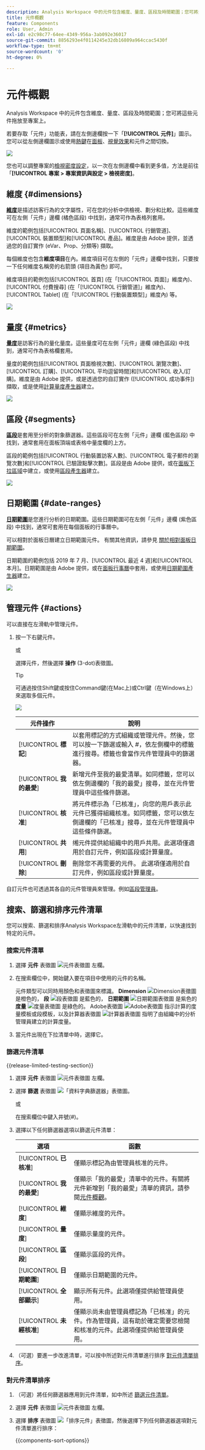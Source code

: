 ```yaml
---
description: Analysis Workspace 中的元件包含維度、量度、區段及時間範圍；您可將這些元件拖放至專案上。
title: 元件概觀
feature: Components
role: User, Admin
exl-id: e2c98c77-64ee-4349-956a-3ab092e36017
source-git-commit: 8856293e4f0114245e32db16809a964ccac5430f
workflow-type: tm+mt
source-wordcount: '0'
ht-degree: 0%

---
```


# 元件概觀

Analysis Workspace 中的元件包含維度、量度、區段及時間範圍；您可將這些元件拖放至專案上。

若要存取「元件」功能表，請在左側邊欄按一下「**[!UICONTROL 元件]**」圖示。您可以從左側邊欄圖示或使用[熱鍵](/help/analyze/analysis-workspace/build-workspace-project/fa-shortcut-keys.md)在[面板](https://experienceleague.adobe.com/docs/analytics/analyze/analysis-workspace/panels/panels.html)、[視覺效果](https://experienceleague.adobe.com/docs/analytics/analyze/analysis-workspace/visualizations/freeform-analysis-visualizations.html)和元件之間切換。

![](assets/component-overview.png)

您也可以調整專案的[檢視密度設定](https://experienceleague.adobe.com/docs/analytics/analyze/analysis-workspace/build-workspace-project/view-density.html)，以一次在左側邊欄中看到更多值，方法是前往「**[!UICONTROL 專案 > 專案資訊與設定 > 檢視密度]**。

## 維度 {#dimensions}

[**維度**](https://experienceleague.adobe.com/docs/analytics/components/dimensions/overview.html)是描述訪客行為的文字屬性，可在您的分析中供檢視、劃分和比較。這些維度可在左側「元件」邊欄 (橘色區段) 中找到，通常可作為表格列套用。

維度的範例包括[!UICONTROL 頁面名稱]、[!UICONTROL 行銷管道]、[!UICONTROL 裝置類型]和[!UICONTROL 產品]。維度是由 Adobe 提供，並透過您的自訂實作 (eVar、Prop、分類等) 擷取。

每個維度也包含&#x200B;**維度項目**&#x200B;在內。維度項目可在左側的「元件」邊欄中找到，只要按一下任何維度名稱旁的右箭頭 (項目為黃色) 即可。

維度項目的範例包括[!UICONTROL 首頁] (在「[!UICONTROL 頁面]」維度內)、[!UICONTROL 付費搜尋] (在「[!UICONTROL 行銷管道]」維度內)、[!UICONTROL Tablet] (在「[!UICONTROL 行動裝置類型]」維度內) 等。

![](assets/dimensions.png)

## 量度 {#metrics}

[**量度**](https://experienceleague.adobe.com/docs/analytics/components/metrics/overview.html)是訪客行為的量化量度。這些量度可在左側「元件」邊欄 (綠色區段) 中找到，通常可作為表格欄套用。

量度的範例包括[!UICONTROL 頁面檢視次數]、[!UICONTROL 瀏覽次數]、[!UICONTROL 訂購]、[!UICONTROL 平均逗留時間]和[!UICONTROL 收入/訂購]。維度是由 Adobe 提供，或是透過您的自訂實作 ([!UICONTROL 成功事件]) 擷取，或是使用[計算量度產生器](https://experienceleague.adobe.com/docs/analytics/components/calculated-metrics/calcmetric-workflow/cm-build-metrics.html)建立。

![](assets/metrics.png)

## 區段 {#segments}

[**區段**](https://experienceleague.adobe.com/docs/analytics/analyze/analysis-workspace/components/segments/t-freeform-project-segment.html)是套用至分析的對象篩選器。這些區段可在左側「元件」邊欄 (藍色區段) 中找到，通常套用在面板頂端或表格中量度欄的上方。

區段的範例包括[!UICONTROL 行動裝置訪客人數]、[!UICONTROL 電子郵件的瀏覽次數]和[!UICONTROL 已驗證點擊次數]。區段是由 Adobe 提供，或在[面板下拉區域](https://experienceleague.adobe.com/docs/analytics/analyze/analysis-workspace/panels/panels.html)中建立，或使用[區段產生器](https://experienceleague.adobe.com/docs/analytics/components/segmentation/segmentation-workflow/seg-build.html)建立。

![](assets/segments.png)

## 日期範圍 {#date-ranges}

[**日期範圍**](https://experienceleague.adobe.com/docs/analytics/analyze/analysis-workspace/components/calendar-date-ranges/calendar.html)是您進行分析的日期範圍。這些日期範圍可在左側「元件」邊欄 (紫色區段) 中找到，通常可套用在每個面板的行事曆中。

可以相對於面板日曆建立日期範圍元件。 有關其他資訊，請參見 [關於相對面板日期範圍](/help/analyze/analysis-workspace/components/calendar-date-ranges/calendar.md#relative-panel-dates)。

日期範圍的範例包括 2019 年 7 月、[!UICONTROL 最近 4 週]和[!UICONTROL 本月]。日期範圍是由 Adobe 提供，或在[面板行事曆](https://experienceleague.adobe.com/docs/analytics/analyze/analysis-workspace/panels/panels.html)中套用，或使用[日期範圍產生器](https://experienceleague.adobe.com/docs/analytics/analyze/analysis-workspace/components/calendar-date-ranges/custom-date-ranges.html)建立。

![](assets/date-ranges.png)


## 管理元件 {#actions}

可以直接在左滑軌中管理元件。

1. 按一下右鍵元件。

   或

   選擇元件，然後選擇 **操作** (3-dot)表徵圖。

   >[!TIP]
   >
   >   可通過按住Shift鍵或按住Command鍵(在Mac上)或Ctrl鍵（在Windows上）來選取多個元件。


   ![](assets/component-actions.png)

   | 元件操作 | 說明 |
   |--- |--- |
   | [!UICONTROL **標記**] | 以套用標記的方式組織或管理元件。然後，您可以按一下篩選或輸入 #，依左側欄中的標籤進行搜尋。標籤也會當作元件管理員中的篩選器。 |
   | [!UICONTROL **我的最愛**] | 新增元件至我的最愛清單。如同標籤，您可以依左側邊欄的「我的最愛」搜尋，並在元件管理員中這些條件篩選。 |
   | [!UICONTROL **核准**] | 將元件標示為「已核准」，向您的用戶表示此元件已獲得組織核准。如同標籤，您可以依左側邊欄的「已核准」搜尋，並在元件管理員中這些條件篩選。 |
   | [!UICONTROL **共用**] | 缃元件提供給組織中的用戶共用。此選項僅適用於自訂元件，例如區段或計算量度。 |
   | [!UICONTROL **刪除**] | 刪除您不再需要的元件。 此選項僅適用於自訂元件，例如區段或計算量度。 |

自訂元件也可透過其各自的元件管理員來管理。例如[區段管理員](/help/components/segmentation/segmentation-workflow/seg-manage.md)。

## 搜索、篩選和排序元件清單

您可以搜索、篩選和排序Analysis Workspace左滑軌中的元件清單，以快速找到特定的元件。

### 搜索元件清單

1. 選擇 **元件** 表徵圖 ![元件表徵圖](assets/components-icon.png) 左欄。

1. 在搜索欄位中，開始鍵入要在項目中使用的元件的名稱。

   元件類型可以同時用顏色和表徵圖來標識。 **Dimension** ![Dimension表徵圖](assets/dimension-icon.png) 是橙色的， **段** ![段表徵圖](assets/segment-icon.png) 是藍色的， **日期範圍** ![日期範圍表徵圖](assets/date-range-icon.png) 是紫色的 **度量** ![度量表徵圖](assets/default-metric-icon.png) 是綠色的。 Adobe表徵圖 ![Adobe表徵圖](assets/default-calc-metric-icon.png) 指示計算的度量模板或段模板，以及計算器表徵圖 ![計算器表徵圖](assets/calculated-metric-icon-created.png) 指明了由組織中的分析管理員建立的計算度量。

1. 當元件出現在下拉清單中時，選擇它。

### 篩選元件清單

{{release-limited-testing-section}}

1. 選擇 **元件** 表徵圖 ![元件表徵圖](assets/components-icon.png) 左欄。

1. 選擇 **篩選** 表徵圖 ![「資料字典篩選器」表徵圖](assets/components-filter-icon.png)。

   或

   在搜索欄位中鍵入井號(#)。

1. 選擇以下任何篩選器選項以篩選元件清單：

   | 選項 | 函數 |
   |---------|----------|
   | [!UICONTROL **已核准**] | 僅顯示標記為由管理員核准的元件。 |
   | [!UICONTROL **我的最愛**] | 僅顯示「我的最愛」清單中的元件。有關將元件新增到「我的最愛」清單的資訊，請參閱[元件概觀](/help/analyze/analysis-workspace/components/analysis-workspace-components.md)。 |
   | [!UICONTROL **維度**] | 僅顯示維度的元件。 |
   | [!UICONTROL **量度**] | 僅顯示量度的元件。 |
   | [!UICONTROL **區段**] | 僅顯示區段的元件。<!--this is Filters in CJA--> |
   | [!UICONTROL **日期範圍**] | 僅顯示日期範圍的元件。 |
   | [!UICONTROL **全部顯示**] | 顯示所有元件。此選項僅提供給管理員使用。 |
   | [!UICONTROL **未經核准**] | 僅顯示尚未由管理員標記為「已核准」的元件。作為管理員，這有助於確定需要您檢閱和核准的元件。此選項僅提供給管理員使用。 |

1. （可選）要進一步改進清單，可以按中所述對元件清單進行排序 [對元件清單排序](#sort-the-component-list)。

### 對元件清單排序

1. （可選）將任何篩選器應用到元件清單，如中所述 [篩選元件清單](#filter-the-component-list)。

1. 選擇 **元件** 表徵圖 ![元件表徵圖](assets/components-icon.png) 左欄。

1. 選擇 **排序** 表徵圖 ![「排序元件」表徵圖](assets/component-sort-icon.png)，然後選擇下列任何篩選器選項對元件清單進行排序：

   {{components-sort-options}}

